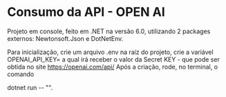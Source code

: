 # Consumo da API - OPEN AI

Projeto em console, feito em .NET na versão 6.0, utilizando 2 packages externos: Newtonsoft.Json e DotNetEnv.

Para inicialização, crie um arquivo .env na raíz do projeto, crie a variável OPENAI_API_KEY= a qual irá receber o valor da Secret KEY - que pode ser obtida no site https://openai.com/api/
Após a criação, rode, no terminal, o comando 

dotnet run -- "<pergunta>".

